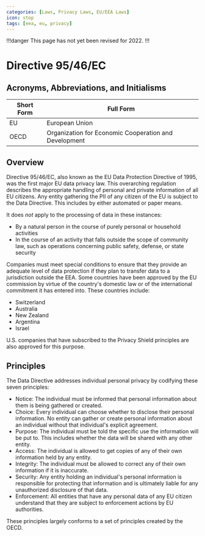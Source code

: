 ```yaml
---
categories: [Laws, Privacy Laws, EU/EEA Laws]
icon: stop
tags: [eea, eu, privacy]
---
```


!!!danger
This page has not yet been revised for 2022.
!!!

# Directive 95/46/EC

## Acronyms, Abbreviations, and Initialisms

| Short Form | Full Form |
| - | - |
| EU | European Union |
| OECD | Organization for Economic Cooperation and Development |

## Overview

Directive 95/46/EC, also known as the EU Data Protection Directive of 1995, was the first major EU data privacy law. This overarching regulation describes the appropriate handling of personal and private information of all EU citizens. Any entity gathering the PII of any citizen of the EU is subject to the Data Directive. This includes by either automated or paper means.

It does *not* apply to the processing of data in these instances:

- By a natural person in the course of purely personal or household activities
- In the course of an activity that falls outside the scope of community law, such as operations concerning public safety, defense, or state security

Companies must meet special conditions to ensure that they provide an adequate level of data protection if they plan to transfer data to a jurisdiction outside the EEA. Some countries have been approved by the EU commission by virtue of the country's domestic law or of the international commitment it has entered into. These countries include:

- Switzerland
- Australia
- New Zealand
- Argentina
- Israel

U.S. companies that have subscribed to the Privacy Shield principles are also approved for this purpose.

## Principles

The Data Directive addresses individual personal privacy by codifying these seven principles:

- Notice: The individual must be informed that personal information about them is being gathered or created.
- Choice: Every individual can choose whether to disclose their personal information. No entity can gather or create personal information about an individual without that individual's explicit agreement.
- Purpose: The individual must be told the specific use the information will be put to. This includes whether the data will be shared with any other entity.
- Access: The individual is allowed to get copies of any of their own information held by any entity.
- Integrity: The individual must be allowed to correct any of their own information if it is inaccurate.
- Security: Any entity holding an individual's personal information is responsible for protecting that information and is ultimately liable for any unauthorized disclosure of that data.
- Enforcement: All entities that have any personal data of any EU citizen understand that they are subject to enforcement actions by EU authorities.

These principles largely conforms to a set of principles created by the OECD.
